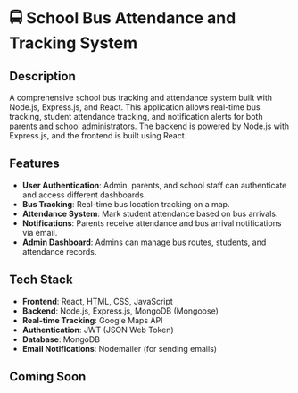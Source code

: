 # 🚍 School Bus Attendance and Tracking System

## Description
A comprehensive school bus tracking and attendance system built with Node.js, Express.js, and React. This application allows real-time bus tracking, student attendance tracking, and notification alerts for both parents and school administrators. The backend is powered by Node.js with Express.js, and the frontend is built using React.

## Features
- **User Authentication**: Admin, parents, and school staff can authenticate and access different dashboards.
- **Bus Tracking**: Real-time bus location tracking on a map.
- **Attendance System**: Mark student attendance based on bus arrivals.
- **Notifications**: Parents receive attendance and bus arrival notifications via email.
- **Admin Dashboard**: Admins can manage bus routes, students, and attendance records.

## Tech Stack
- **Frontend**: React, HTML, CSS, JavaScript
- **Backend**: Node.js, Express.js, MongoDB (Mongoose)
- **Real-time Tracking**: Google Maps API
- **Authentication**: JWT (JSON Web Token)
- **Database**: MongoDB
- **Email Notifications**: Nodemailer (for sending emails)

## Coming Soon

